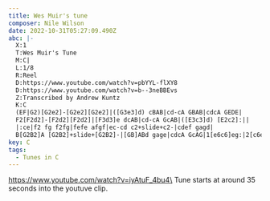 ```yaml
---
title: Wes Muir's tune
composer: Nile Wilson
date: 2022-10-31T05:27:09.490Z
abc: |-
  X:1
  T:Wes Muir's Tune
  M:C|
  L:1/8
  R:Reel
  D:https://www.youtube.com/watch?v=pbYYL-flXY8
  D:https://www.youtube.com/watch?v=b--3neBBEvs
  Z:Transcribed by Andrew Kuntz
  K:C
  (EF|G2)[G2e2]-[G2e2][G2e2]|([G3e3]d) cBAB|cd-cA GBAB|cdcA GEDE|
  F2[F2d2]-[F2d2][F2d2]|[F3d3]e dcAB|cd-cA GcAB|([E3c3]d) [E2c2]:||
  |:ce|f2 fg f2fg|fefe afgf|ec-cd c2+slide+c2-|cdef gagd|
  B[G2B2]A [G2B2]+slide+[G2B2]-|[GB]ABd gage|cdcA GcAG|1[e6c6]eg:|2[c6e6]||
key: C
tags:
  - Tunes in C
---
```

https://www.youtube.com/watch?v=iyAtuF_4bu4\
Tune starts at around 35 seconds into the youtuve clip.